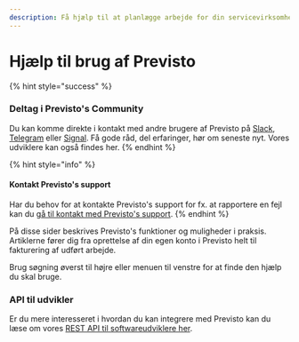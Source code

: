 ```yaml
---
description: Få hjælp til at planlægge arbejde for din servicevirksomhed.
---
```


# Hjælp til brug af Previsto

{% hint style="success" %}
### Deltag i Previsto's Community

Du kan komme direkte i kontakt med andre brugere af Previsto på [Slack](http://community.previsto.com), [Telegram](https://t.me/Previsto) eller [Signal](https://signal.group/#CjQKIIwZQ-4544zwNnuqe1zskiWHQ9DjNuxviOZMUx3XCCFqEhBlWg11CiGimlx352BgfyHX). Få gode råd, del erfaringer, hør om seneste nyt. Vores udviklere kan også findes her.
{% endhint %}

{% hint style="info" %}
#### Kontakt Previsto's support 

Har du behov for at kontakte Previsto's support for fx. at rapportere en fejl kan du [gå til kontakt med Previsto's support](kontakt-med-previstos-support.md).
{% endhint %}

På disse sider beskrives Previsto's funktioner og muligheder i praksis. Artiklerne fører dig fra oprettelse af din egen konto i Previsto helt til fakturering af udført arbejde.

Brug søgning øverst til højre eller menuen til venstre for at finde den hjælp du skal bruge.

### API til udvikler

Er du mere interesseret i hvordan du kan integrere med Previsto kan du læse om vores [REST API til softwareudviklere her](api/introduction-to-api.md).

